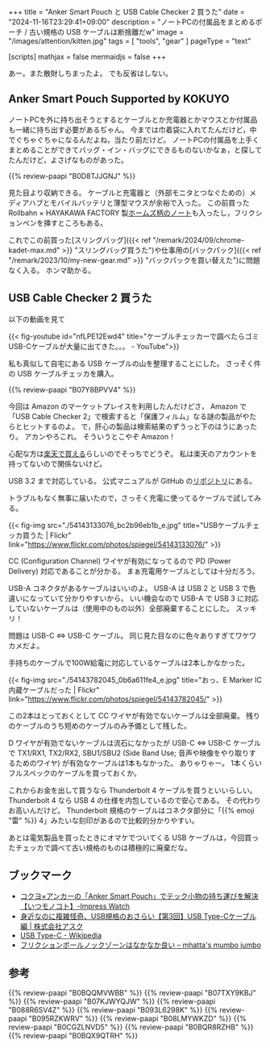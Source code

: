 +++
title = "Anker Smart Pouch と USB Cable Checker 2 買うた"
date =  "2024-11-16T23:29:41+09:00"
description = "ノートPCの付属品をまとめるポーチ / 古い規格の USB ケーブルは断捨離だw"
image = "/images/attention/kitten.jpg"
tags = [ "tools", "gear" ]
pageType = "text"

[scripts]
  mathjax = false
  mermaidjs = false
+++

あー。また散財しちまったよ。
でも反省はしない。

## Anker Smart Pouch Supported by KOKUYO

ノートPCを外に持ち出そうとするとケーブルとか充電器とかマウスとか付属品も一緒に持ち出す必要があるぢゃん。
今までは巾着袋に入れてたんだけど，中でぐちゃぐちゃになるんだよね，当たり前だけど。
ノートPCの付属品を上手くまとめることができてバッグ・イン・バッグにできるものないかなぁ，と探してたんだけど，よさげなものがあった。

{{% review-paapi "B0D8TJJGNJ" %}} <!-- Anker Smart Pouch Supported by KOKUYO ポーチ -->

見た目より収納できる。
ケーブルと充電器と（外部モニタとつなぐための）メディアハブとモバイルバッテリと薄型マウスが余裕で入った。
この前買った Rollbahn × HAYAKAWA FACTORY 製[ホームズ柄のノート](https://www.amazon.co.jp/dp/B0CGZLNVD5?tag=baldandersinf-22&linkCode=ogi&th=1&psc=1 "Amazon.co.jp: 【HAYAKAWA FACTORY】デルフォニックス ロルバーン ポケット付メモL ホームズ チェック : 文房具・オフィス用品")も入ったし，フリクションペンを挿すところもある。

これでこの前買った[スリングバッグ]({{< ref "/remark/2024/09/chrome-kadet-max.md" >}} "スリングバッグ買うた")や仕事用の[バックパック]({{< ref "/remark/2023/10/my-new-gear.md" >}} "バックパックを買い替えた")に問題なく入る。
ホンマ助かる。

## USB Cable Checker 2 買うた

以下の動画を見て

{{< fig-youtube id="nfLPE12Ewd4" title="ケーブルチェッカーで調べたらゴミUSB-Cケーブルが大量に出てきた。。。 - YouTube">}}

私も真似して自宅にある USB ケーブルの山を整理することにした。
さっそく件の USB ケーブルチェッカを購入。

{{% review-paapi "B07Y8BPVV4" %}} <!-- USB Cable Checker 2 ケーブルチェッカ -->

今回は Amazon のマーケットプレイスを利用したんだけどさ， Amazon で「USB Cable Checker 2」で検索すると「保護フィルム」なる謎の製品がやたらとヒットするのよ。
で，肝心の製品は検索結果のずうっと下のほうにあったり。
アカンやろこれ。
そういうとこやぞ  Amazon！

心配な方は[楽天で買える](https://item.rakuten.co.jp/r-kojima/4562469772981/?scid=af_pc_etc&sc2id=af_101_0_0 "【楽天市場】ビットトレードワン　USBケーブルの性能を確認できる検証デバイス USB CABLE CHECKER 2　ADUSBCIM：コジマ楽天市場店")らしいのでそっちでどうぞ。
私は楽天のアカウントを持ってないので関係ないけど。

USB 3.2 まで対応している。
公式マニュアルが GitHub の[リポジトリ](https://github.com/bit-trade-one/ADUSBCIM-USBCableChecker2 "bit-trade-one/ADUSBCIM-USBCableChecker2: ADUSBCIM")にある。

トラブルもなく無事に届いたので，さっそく充電に使ってるケーブルで試してみる。

{{< fig-img src="./54143133076_bc2b96eb1b_e.jpg" title="USBケーブルチェッカ買うた | Flickr" link="https://www.flickr.com/photos/spiegel/54143133076/" >}}

CC (Configuration Channel) ワイヤが有効になってるので PD (Power Delivery) 対応であることが分かる。
まぁ充電用ケーブルとしては十分だろう。

USB-A コネクタがあるケーブルはいいのよ。
USB-A は USB 2 と USB 3 で色違いになっていて分かりやすいから。
いい機会なので USB-A で USB 3 に対応していないケーブルは（使用中のもの以外）全部廃棄することにした。
スッキリ！

問題は USB-C ⇔ USB-C ケーブル。
同じ見た目なのに色々ありすぎてワケワカメだよ。

手持ちのケーブルで100W給電に対応しているケーブルは2本しかなかった。

{{< fig-img src="./54143782045_0b6a611fe4_e.jpg" title="おっ、E Marker IC 内蔵ケーブルだった | Flickr" link="https://www.flickr.com/photos/spiegel/54143782045/" >}}

この2本はとっておくとして CC ワイヤが有効でないケーブルは全部廃棄。
残りのケーブルのうち短めのケーブルのみ予備として残した。

D ワイヤが有効でないケーブルは流石になかったが USB-C ⇔ USB-C ケーブルで TX1/RX1, TX2/RX2, SBU1/SBU2 (Side Band Use; 音声や映像をやり取りするためのワイヤ) が有効なケーブルは1本もなかった。
ありゃりゃー。
1本くらいフルスペックのケーブルを買っておくか。

これからお金を出して買うなら Thunderbolt 4 ケーブルを買うといいらしい。
Thunderbolt 4 なら USB 4 の仕様を内包しているので安心である。
その代わりお高いんだけど。
Thunderbolt 規格のケーブルはコネクタ部分に「{{% emoji "雷" %}} 4」みたいな刻印があるので比較的分かりやすい。

あとは電気製品を買ったときにオマケでついてくる USB ケーブルは，今回買ったチェッカで調べて古い規格のものは積極的に廃棄だな。

## ブックマーク

- [コクヨ×アンカーの「Anker Smart Pouch」でテック小物の持ち運びを解決【いつモノコト】-Impress Watch](https://www.watch.impress.co.jp/docs/series/itsmo/1635647.html)
- [身近なのに複雑怪奇、USB規格のおさらい【第3回】USB Type-Cケーブル編 | 株式会社アスク](https://www.ask-corp.jp/guide/usb-part3.html)
- [USB Type-C - Wikipedia](https://ja.wikipedia.org/wiki/USB_Type-C)
- [フリクションボールノックゾーンはなかなか良い – mhatta's mumbo jumbo](https://www.mhatta.org/wp/2023/01/07/frixion-ball-knock-zone-is-good/)

## 参考

{{% review-paapi "B0BQQMVWBB" %}} <!-- ボディバッグ スリングバッグ CHROME KADET MAX -->
{{% review-paapi "B07TXY9KBJ" %}} <!-- バックパック CHROME -->
{{% review-paapi "B07KJWYQJW" %}} <!-- ANKER PowerExpand USB メディアハブ -->
{{% review-paapi "B088R6SV4Z" %}} <!-- ANKER 充電器 Power Delivery (PD) 対応。65W -->
{{% review-paapi "B093L6298K" %}} <!-- Anker USB-C ⇔ USB-C ケーブル 100W対応 PD 対応 -->
{{% review-paapi "B095RZKWRV" %}} <!-- Anker USB-C & Thunderbolt 4 ケーブル -->
{{% review-paapi "B08LMYWKZD" %}} <!-- Bluetooth 無線静音マウス -->
{{% review-paapi "B0CGZLNVD5" %}} <!-- Rollbahn HAYAKAWA FACTORY ホームズ メモ ノート -->
{{% review-paapi "B0BQR8RZHB" %}} <!-- パイロット フリクションボールノックゾーン 0.5mm ミッドナイトネイビー -->
{{% review-paapi "B0BQX9QTRH" %}} <!-- パイロット フリクションボールノックゾーン替芯 0.5mm ブルー -->


<!-- eof -->
